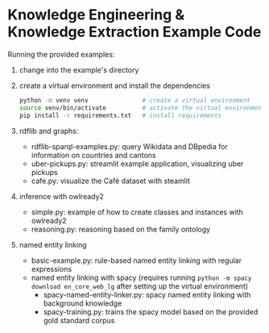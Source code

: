 # Knowledge Engineering & Knowledge Extraction Example Code

Running the provided examples:

1. change into the example's directory
2. create a virtual environment and install the dependencies
   ```bash
   python -m venv venv               # create a virtual environment
   source venv/bin/activate          # activate the virtual environment
   pip install -r requirements.txt   # install requirements
   ```

1. rdflib and graphs:
   - rdflib-sparql-examples.py: query Wikidata and DBpedia for information on countries and cantons
   - uber-pickups.py: streamlit example application, visualizing uber pickups
   - cafe.py: visualize the Café dataset with steamlit
2. inference with owlready2
   - simple.py: example of how to create classes and instances with owlready2
   - reasoning.py: reasoning based on the family ontology
3. named entity linking
   - basic-example.py: rule-based named entity linking with regular expressions
   - named entity linking with spacy (requires running `python -m spacy download en_core_web_lg` after setting up the virtual environment)
     - spacy-named-entity-linker.py: spacy named entity linking with background knowledge
     - spacy-training.py: trains the spacy model based on the provided gold standard corpus
